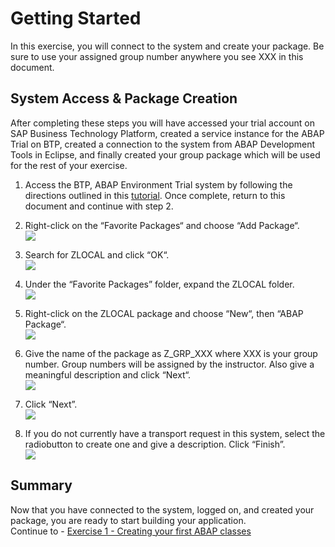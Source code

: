 # Getting Started

In this exercise, you will connect to the system and create your package. Be sure to use your assigned group number anywhere you see XXX in this document. 

## System Access & Package Creation

After completing these steps you will have accessed your trial account on SAP Business Technology Platform, created a service instance for the ABAP Trial on BTP, created a connection to the system from ABAP Development Tools in Eclipse, and finally created your group package which will be used for the rest of your exercise.

1.  Access the BTP, ABAP Environment Trial system by following the directions outlined in this [tutorial](https://developers.sap.com/tutorials/abap-environment-trial-onboarding.html). Once complete, return to this document and continue with step 2.  

2.	Right-click on the “Favorite Packages“ and choose “Add Package“.
<br>![](/exercises/ex0/images/00_00_0020.png)

3.	Search for ZLOCAL and click “OK“.
<br>![](/exercises/ex0/images/00_00_0030.png)

4.	Under the “Favorite Packages” folder, expand the ZLOCAL folder.
<br>![](/exercises/ex0/images/00_00_0040.png)

5.	Right-click on the ZLOCAL package and choose “New“, then “ABAP Package“. 
<br>![](/exercises/ex0/images/00_00_0050.png)

6.	Give the name of the package as Z_GRP_XXX where XXX is your group number. Group numbers will be assigned by the instructor. Also give a meaningful description and click “Next“.
<br>![](/exercises/ex0/images/00_00_0060.png)

7.	Click “Next”.
<br>![](/exercises/ex0/images/00_00_0070.png)

8.	If you do not currently have a transport request in this system, select the radiobutton to create one and give a description.  Click “Finish”.
<br>![](/exercises/ex0/images/00_00_0080.png)


## Summary

Now that you have connected to the system, logged on, and created your package, you are ready to start building your application.  
Continue to - [Exercise 1 - Creating your first ABAP classes](../ex1/README.md)
